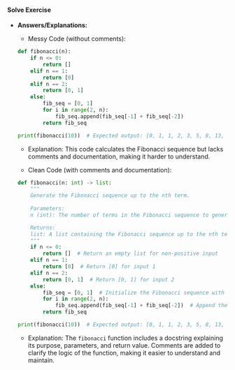 #### Solve Exercise
- **Answers/Explanations:**
    - Messy Code (without comments):
    ```python
    def fibonacci(n):
        if n <= 0:
            return []
        elif n == 1:
            return [0]
        elif n == 2:
            return [0, 1]
        else:
            fib_seq = [0, 1]
            for i in range(2, n):
                fib_seq.append(fib_seq[-1] + fib_seq[-2])
            return fib_seq

    print(fibonacci(10))  # Expected output: [0, 1, 1, 2, 3, 5, 8, 13, 21, 34]
    ```

    - Explanation: This code calculates the Fibonacci sequence but lacks comments and documentation, making it harder to understand.

    - Clean Code (with comments and documentation):
    ```python
    def fibonacci(n: int) -> list:
        """
        Generate the Fibonacci sequence up to the nth term.
        
        Parameters:
        n (int): The number of terms in the Fibonacci sequence to generate.

        Returns:
        list: A list containing the Fibonacci sequence up to the nth term.
        """
        if n <= 0:
            return []  # Return an empty list for non-positive input
        elif n == 1:
            return [0]  # Return [0] for input 1
        elif n == 2:
            return [0, 1]  # Return [0, 1] for input 2
        else:
            fib_seq = [0, 1]  # Initialize the Fibonacci sequence with the first two terms
            for i in range(2, n):
                fib_seq.append(fib_seq[-1] + fib_seq[-2])  # Append the sum of the last two terms
            return fib_seq

    print(fibonacci(10))  # Expected output: [0, 1, 1, 2, 3, 5, 8, 13, 21, 34]
    ```

    - Explanation: The `fibonacci` function includes a docstring explaining its purpose, parameters, and return value. Comments are added to clarify the logic of the function, making it easier to understand and maintain.

